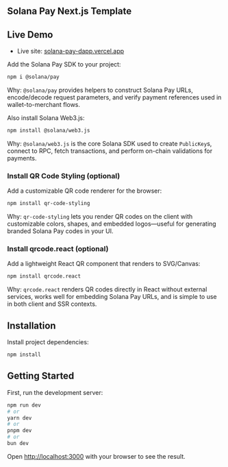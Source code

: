 ## Solana Pay Next.js Template

## Live Demo

- Live site: [solana-pay-dapp.vercel.app](https://solana-pay-dapp.vercel.app/)

Add the Solana Pay SDK to your project:

```bash
npm i @solana/pay
```

Why: `@solana/pay` provides helpers to construct Solana Pay URLs, encode/decode request parameters, and verify payment references used in wallet-to-merchant flows.

Also install Solana Web3.js:

```bash
npm install @solana/web3.js
```

Why: `@solana/web3.js` is the core Solana SDK used to create `PublicKey`s, connect to RPC, fetch transactions, and perform on-chain validations for payments.

### Install QR Code Styling (optional)

Add a customizable QR code renderer for the browser:

```bash
npm install qr-code-styling
```

Why: `qr-code-styling` lets you render QR codes on the client with customizable colors, shapes, and embedded logos—useful for generating branded Solana Pay codes in your UI.

### Install qrcode.react (optional)

Add a lightweight React QR component that renders to SVG/Canvas:

```bash
npm install qrcode.react
```

Why: `qrcode.react` renders QR codes directly in React without external services, works well for embedding Solana Pay URLs, and is simple to use in both client and SSR contexts.

## Installation

Install project dependencies:

```bash
npm install
```

## Getting Started

First, run the development server:

```bash
npm run dev
# or
yarn dev
# or
pnpm dev
# or
bun dev
```

Open [http://localhost:3000](http://localhost:3000) with your browser to see the result.